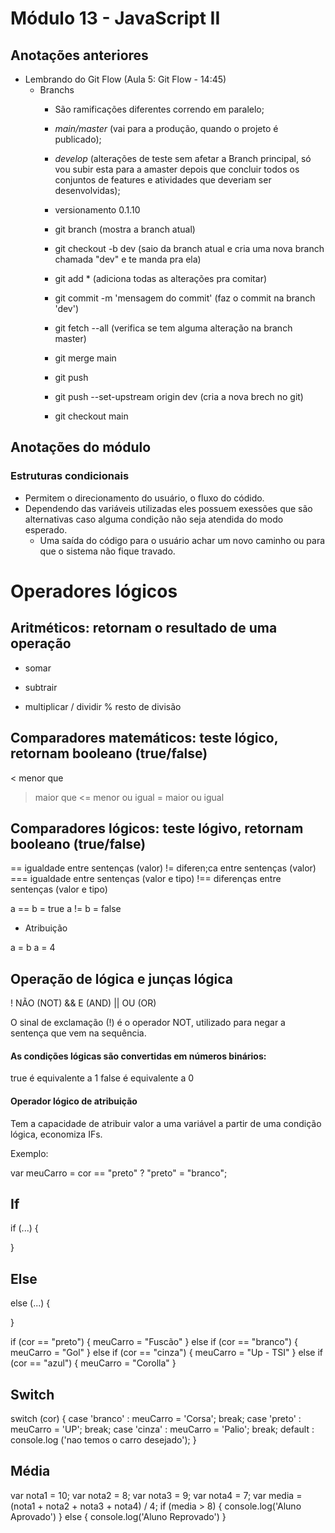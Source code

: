 # Módulo 13 - JavaScript II

## Anotações anteriores
- Lembrando do Git Flow (Aula 5: Git Flow - 14:45)
    - Branchs
        - São ramificações diferentes correndo em paralelo;
        - *main/master* (vai para a produção, quando o projeto é publicado);
        - *develop* (alterações de teste sem afetar a Branch principal, só vou subir esta para a amaster depois que concluir todos os conjuntos de features e atividades que deveriam ser desenvolvidas);

        - versionamento 0.1.10

        - git branch (mostra a branch atual)
        - git checkout -b dev (saio da branch atual e cria uma nova branch chamada "dev" e te manda pra ela)
        - git add * (adiciona todas as alterações pra comitar)
        - git commit -m 'mensagem do commit' (faz o commit na branch 'dev')
        - git fetch --all (verifica se tem alguma alteração na branch master)
        - git merge main
        - git push
        - git push --set-upstream origin dev (cria a nova brech no git)
        - git checkout main

## Anotações do módulo
### Estruturas condicionais
 - Permitem o direcionamento do usuário, o fluxo do códido. 
 - Dependendo das variáveis utilizadas eles possuem exessões que são alternativas caso alguma condição não seja atendida do modo esperado.
    - Uma saída do código para o usuário achar um novo caminho ou para que o sistema não fique travado.

# Operadores lógicos

## Aritméticos: retornam o resultado de uma operação
+ somar
- subtrair
* multiplicar
/ dividir
% resto de divisão

## Comparadores matemáticos: teste lógico, retornam booleano (true/false)
<  menor que
>  maior que
<= menor ou igual
>= maior ou igual

## Comparadores lógicos: teste lógivo, retornam booleano (true/false)
==  igualdade entre sentenças (valor)
!=  diferen;ca entre sentenças (valor)
=== igualdade entre sentenças (valor e tipo)
!== diferenças entre sentenças (valor e tipo)

a == b = true
a != b = false

* Atribuição

a = b
a = 4
## Operação de lógica e junças lógica

! NÃO (NOT)
&& E (AND)
|| OU (OR)

O sinal de exclamação (!) é o operador NOT, utilizado para negar a sentença que vem na sequência.

#### As condições lógicas são convertidas em números binários:
true é equivalente a 1
false é equivalente a 0

#### Operador lógico de atribuição

Tem a capacidade de atribuir valor a uma variável a partir de uma condição lógica, economiza IFs.

Exemplo:

var meuCarro = cor == "preto" ? "preto" = "branco";

## If
if (...) {

}

## Else
else (...) {

}

if (cor == "preto") {
    meuCarro = "Fuscão"
} else if (cor == "branco") {
    meuCarro = "Gol"
} else if (cor == "cinza") {
    meuCarro = "Up - TSI"
} else if (cor == "azul") {
    meuCarro = "Corolla"
}

## Switch

switch (cor) {
    case 'branco' : 
        meuCarro = 'Corsa';
        break;
    case 'preto' :
        meuCarro = 'UP';
        break;
    case 'cinza' :
        meuCarro = 'Palio';
        break;
    default :
        console.log ('nao temos o carro desejado');
}

## Média

var nota1 = 10;
var nota2 = 8;
var nota3 = 9;
var nota4 = 7;
var media = (nota1 + nota2 + nota3 + nota4) / 4;
if (media > 8) {
    console.log('Aluno Aprovado')
} else {
    console.log('Aluno Reprovado')
}